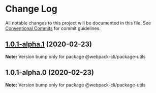# Change Log

All notable changes to this project will be documented in this file.
See [Conventional Commits](https://conventionalcommits.org) for commit guidelines.

## [1.0.1-alpha.1](https://github.com/ematipico/webpack-cli/compare/@webpack-cli/package-utils@1.0.1-alpha.0...@webpack-cli/package-utils@1.0.1-alpha.1) (2020-02-23)

**Note:** Version bump only for package @webpack-cli/package-utils

## 1.0.1-alpha.0 (2020-02-23)

**Note:** Version bump only for package @webpack-cli/package-utils
